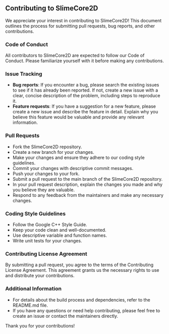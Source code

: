 ## Contributing to SlimeCore2D

We appreciate your interest in contributing to SlimeCore2D! This document outlines the process for submitting pull requests, bug reports, and other contributions.

### Code of Conduct

All contributors to SlimeCore2D are expected to follow our Code of Conduct. Please familiarize yourself with it before making any contributions.

### Issue Tracking

* **Bug reports**: If you encounter a bug, please search the existing issues to see if it has already been reported. If not, create a new issue with a clear, concise description of the problem, including steps to reproduce it.
* **Feature requests**: If you have a suggestion for a new feature, please create a new issue and describe the feature in detail. Explain why you believe this feature would be valuable and provide any relevant information.

### Pull Requests

* Fork the SlimeCore2D repository.
* Create a new branch for your changes.
* Make your changes and ensure they adhere to our coding style guidelines.
* Commit your changes with descriptive commit messages.
* Push your changes to your fork.
* Submit a pull request to the main branch of the SlimeCore2D repository.
* In your pull request description, explain the changes you made and why you believe they are valuable.
* Respond to any feedback from the maintainers and make any necessary changes.

### Coding Style Guidelines

* Follow the Google C++ Style Guide.
* Keep your code clean and well-documented.
* Use descriptive variable and function names.
* Write unit tests for your changes.

### Contributing License Agreement

By submitting a pull request, you agree to the terms of the Contributing License Agreement. This agreement grants us the necessary rights to use and distribute your contributions.

### Additional Information

* For details about the build process and dependencies, refer to the README.md file.
* If you have any questions or need help contributing, please feel free to create an issue or contact the maintainers directly.

Thank you for your contributions!

